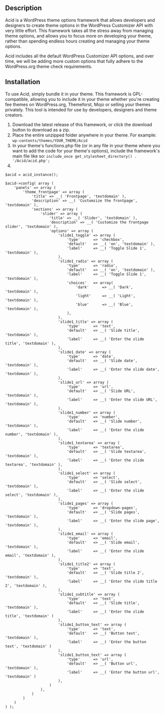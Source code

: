## Description ##
Acid is a WordPress theme options framework that allows developers and designers to create theme options in the WordPress Customizer API
with very little effort. This framework takes all the stress away from managing theme options, and allows you to focus more on developing your theme,
rather than spending endless hours creating and managing your theme options.

Acid includes all the default WordPress Customizer API options, and over time, we will be adding more custom options that fully adhere to the WordPress.org
theme check requirements. 

## Installation ##
To use Acid, simply bundle it in your theme. This framework is GPL-compatible, allowing you to include it in your theme whether you're creating fee themes on 
WordPress.org, Themeforst, Mojo or selling your themes privately. This tool is intended for use by developers, designers and theme creators.

1. Download the latest release of this framework, or click the download button to download as a zip.
2. Place the entire unzipped folder anywhere in your theme. For example:
```wp-contents/themes/YOUR_THEME/Acid```
3. In your theme's functions.php file (or in any file in your theme where you want to add the code for your theme's options), include the framework's main file like so:
```include_once get_stylesheet_directory() . '/Acid/acid.php';```
4. 
```
$acid = acid_instance();

$acid->config( array (
    'panels' => array (
        'theme_frontpage' => array (
            'title' => __( 'Frontpage', 'textdomain' ),
            'description' => __( 'Customzize the frontpage', 'textdomain' ),
            'sections' => array (
                'slider' => array (
                    'title' => __( 'Slider', 'textdomain' ),
                    'description' => __( 'Customize the frontpage slider', 'textdomain' ),
                    'options' => array (
                        'slide1_toggle' => array (
                            'type'      => 'checkbox',
                            'default'   => __( 'on', 'textdomain' ),
                            'label'     => __( 'Toggle Slide 1', 'textdomain' ),
                        ),
                        'slide1_radio' => array (
                            'type'      => 'radio',
                            'default'   => __( 'on', 'textdomain' ),
                            'label'     => __( 'Toggle Slide 1', 'textdomain' ),
                            'choices'   => array(
                                'dark'      => __( 'Dark', 'textdomain' ),
                                'light'     => __( 'Light', 'textdomain' ),
                                'blue'      => __( 'Blue', 'textdomain' ),
                            ),
                        ),
                        'slide1_title' => array (
                            'type'      => 'text',
                            'default'   => __( 'Slide title', 'textdomain' ),
                            'label'     => __( 'Enter the slide title', 'textdomain' ),
                        ),
                        'slide1_date' => array (
                            'type'      => 'date',
                            'default'   => __( 'Slide date', 'textdomain' ),
                            'label'     => __( 'Enter the slide date', 'textdomain' ),
                        ),
                        'slide1_url' => array (
                            'type'      => 'url',
                            'default'   => __( 'Slide URL', 'textdomain' ),
                            'label'     => __( 'Enter the slide URL', 'textdomain' ),
                        ),
                        'slide1_number' => array (
                            'type'      => 'number',
                            'default'   => __( 'Slide number', 'textdomain' ),
                            'label'     => __( 'Enter the slide number', 'textdomain' ),
                        ),
                        'slide1_textarea' => array (
                            'type'      => 'textarea',
                            'default'   => __( 'Slide textarea', 'textdomain' ),
                            'label'     => __( 'Enter the slide textarea', 'textdomain' ),
                        ),
                        'slide1_select' => array (
                            'type'      => 'select',
                            'default'   => __( 'Slide select', 'textdomain' ),
                            'label'     => __( 'Enter the slide select', 'textdomain' ),
                        ),
                        'slide1_pages' => array (
                            'type'      => 'dropdown-pages',
                            'default'   => __( 'Slide pages', 'textdomain' ),
                            'label'     => __( 'Enter the slide page', 'textdomain' ),
                        ),
                        'slide1_email' => array (
                            'type'      => 'email',
                            'default'   => __( 'Slide email', 'textdomain' ),
                            'label'     => __( 'Enter the slide email', 'textdomain' ),
                        ),
                        'slide1_title2' => array (
                            'type'      => 'text',
                            'default'   => __( 'Slide title 2', 'textdomain' ),
                            'label'     => __( 'Enter the slide title 2', 'textdomain' ),
                        ),
                        'slide1_subtitle' => array (
                            'type'      => 'text',
                            'default'   => __( 'Slide title', 'textdomain' ),
                            'label'     => __( 'Enter the slide title', 'textdomain' )
                        ),
                        'slide1_button_text' => array (
                            'type'      => 'text',
                            'default'   => __( 'Button text', 'textdomain' ),
                            'label'     => __( 'Enter the button text', 'textdomain' )
                        ),
                        'slide1_button_text' => array (
                            'type'      => 'url',
                            'default'   => __( 'Button url', 'textdomain' ),
                            'label'     => __( 'Enter the button url', 'textdomain' )
                        ),
                    )
                ),
            )
        )
    )
) );
```
